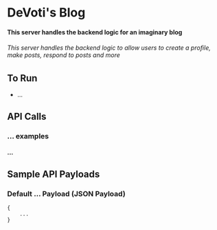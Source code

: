 # DeVoti's Blog
#### This server handles the backend logic for an imaginary blog

###### This server handles the backend logic to allow users to create a profile, make posts, respond to posts and more

## To Run

- ...

## API Calls
###
### ... examples
#### ...



##
## Sample API Payloads
### Default ... Payload (JSON Payload)

    {
        ...
    }

